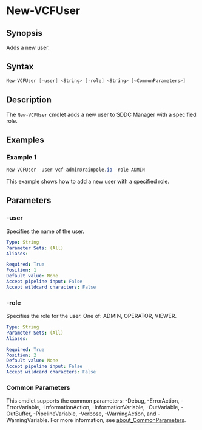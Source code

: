 # New-VCFUser

## Synopsis

Adds a new user.

## Syntax

```powershell
New-VCFUser [-user] <String> [-role] <String> [<CommonParameters>]
```

## Description

The `New-VCFUser` cmdlet adds a new user to SDDC Manager with a specified role.

## Examples

### Example 1

```powershell
New-VCFUser -user vcf-admin@rainpole.io -role ADMIN
```

This example shows how to add a new user with a specified role.

## Parameters

### -user

Specifies the name of the user.

```yaml
Type: String
Parameter Sets: (All)
Aliases:

Required: True
Position: 1
Default value: None
Accept pipeline input: False
Accept wildcard characters: False
```

### -role

Specifies the role for the user. One of: ADMIN, OPERATOR, VIEWER.

```yaml
Type: String
Parameter Sets: (All)
Aliases:

Required: True
Position: 2
Default value: None
Accept pipeline input: False
Accept wildcard characters: False
```

### Common Parameters

This cmdlet supports the common parameters: -Debug, -ErrorAction, -ErrorVariable, -InformationAction, -InformationVariable, -OutVariable, -OutBuffer, -PipelineVariable, -Verbose, -WarningAction, and -WarningVariable. For more information, see [about_CommonParameters](http://go.microsoft.com/fwlink/?LinkID=113216).
